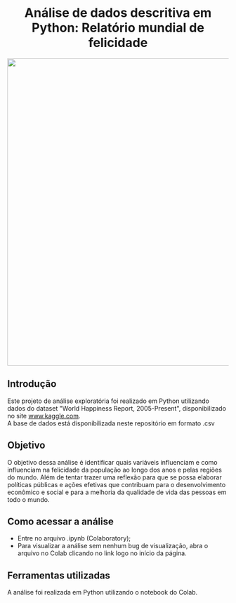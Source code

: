 <div align="center">

# Análise de dados descritiva em Python: Relatório mundial de felicidade

<img src="https://kardecriopreto.com.br/wp-content/uploads/2017/08/felicidade-o-que-%C3%A9-isso-1024x576.jpg" width="700">
</div>

## Introdução

Este projeto de análise exploratória foi realizado em Python utilizando dados do dataset "World Happiness Report, 2005-Present", disponibilizado no site www.kaggle.com. <br>
A base de dados está disponibilizada neste repositório em formato .csv

## Objetivo

O objetivo dessa análise é identificar quais variáveis influenciam e como influenciam na felicidade da população ao longo dos anos e pelas regiões do mundo. Além de tentar trazer uma reflexão para que se possa elaborar políticas públicas e ações efetivas que contribuam para o desenvolvimento econômico e social e para a melhoria da qualidade de vida das pessoas em todo o mundo.

## Como acessar a análise

* Entre no arquivo .ipynb (Colaboratory);
* Para visualizar a análise sem nenhum bug de visualização, abra o arquivo no Colab clicando no link logo no início da página.

## Ferramentas utilizadas

A análise foi realizada em Python utilizando o notebook do Colab.
